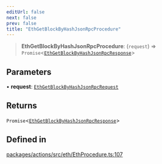 ```yaml
---
editUrl: false
next: false
prev: false
title: "EthGetBlockByHashJsonRpcProcedure"
---
```


> **EthGetBlockByHashJsonRpcProcedure**: (`request`) => `Promise`\<[`EthGetBlockByHashJsonRpcResponse`](/reference/tevm/actions/type-aliases/ethgetblockbyhashjsonrpcresponse/)\>

## Parameters

• **request**: [`EthGetBlockByHashJsonRpcRequest`](/reference/tevm/actions/type-aliases/ethgetblockbyhashjsonrpcrequest/)

## Returns

`Promise`\<[`EthGetBlockByHashJsonRpcResponse`](/reference/tevm/actions/type-aliases/ethgetblockbyhashjsonrpcresponse/)\>

## Defined in

[packages/actions/src/eth/EthProcedure.ts:107](https://github.com/evmts/tevm-monorepo/blob/main/packages/actions/src/eth/EthProcedure.ts#L107)
